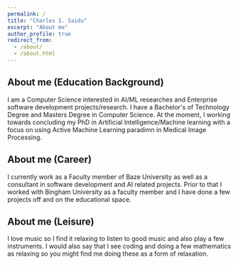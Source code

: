 ```yaml
---
permalink: /
title: "Charles I. Saidu"
excerpt: "About me"
author_profile: true
redirect_from: 
  - /about/
  - /about.html
---
```

## About me (Education Background)
I am a Computer Science interested in AI/ML researches and Enterprise software development projects/research. I have a Bachelor's of Technology Degree and Masters Degree in Computer Science. At the moment, I working towards concluding my PhD in Artificial Intelligence/Machine learning with a focus on using Active Machine Learning paradimn in Medical Image Processing.

## About me (Career)
I currently work as a Faculty member of Baze University as well as a consultant in software development and AI related projects. Prior to that I worked with Bingham University as a faculty member and I have done a few projects off and on the educational space.

## About me (Leisure)
I love music so I find it relaxing to listen to good music and also play a few instruments. I would also say that I see coding and doing a few mathematics as relaxing so you might find me doing these as a form of relaxation.
